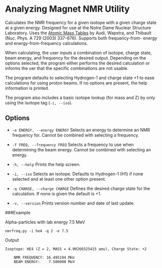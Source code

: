 Analyzing Magnet NMR Utility
============================

Calculates the NMR frequency for a given isotope with a given charge state at a
given energy. Designed for use at the Notre Dame Nuclear Structure Laboratory.
Uses the [Atomic Mass Tables](http://ie.lbl.gov/toimass.html) by Audi, Wapstra,
and Thibault (Nuc. Phys. A 729 (2003) 337-676). Supports both frequency-from-
energy and energy-from-frequency calculations.

When calculating, the user inputs a combination of isotope, charge state, beam
energy, and frequency for the desired output. Depending on the options selected,
the program either performs the desired calculation or informs the uer that the
specific combinations are not usable.

The program defaults to selecting Hydrogen-1 and charge state +1 to ease
calculations for using proton beams. If no options are present, the help
information is printed.

The program also includes a basic isotope lookup (for mass and Z) by only using
the isotope tag (`-i, --iso`).

Options
-------

* `-e ENERGY, --energy ENERGY` Selects an energy to determine an NMR frequency
for. Cannot be combined with selecting a frequency.

* `-f FREQ, --frequency FREQ` Selects a frequency to use when determining the
beam energy. Cannot be combined with selecting an energy.

* `-h, --help` Prints the help screen.

* `-i, --iso` Selects an isotope. Defaults to Hydrogen-1 (H1) if none selected
and at least one other option present.

* `-q CHARGE, --charge CHARGE` Defines the desired charge state for the
calculation. If none is given the default is +1.

* `-v, --version` Prints version number and date of last update.

###Example

Alpha-particles with lab energy 7.5 MeV
```
nmrfreq.py -i he4 -q 2 -e 7.5
```
Output
```
Isoptope: HE4 (Z = 2, MASS = 4.00260325415 amu), Charge State: +2

    NMR FREQUENCY: 16.495194 MHz
    BEAM ENERGY:    7.500000 MeV
```
